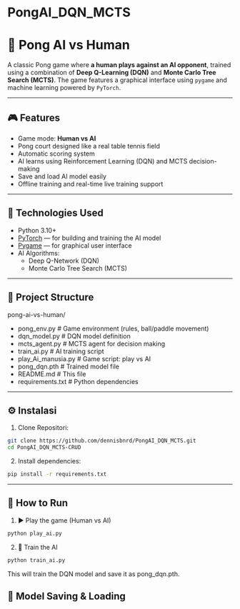 # PongAI_DQN_MCTS

# 🏓 Pong AI vs Human

A classic Pong game where **a human plays against an AI opponent**, trained using a combination of **Deep Q-Learning (DQN)** and **Monte Carlo Tree Search (MCTS)**. The game features a graphical interface using `pygame` and machine learning powered by `PyTorch`.

---

## 🎮 Features

- Game mode: **Human vs AI**
- Pong court designed like a real table tennis field
- Automatic scoring system
- AI learns using Reinforcement Learning (DQN) and MCTS decision-making
- Save and load AI model easily
- Offline training and real-time live training support

---

## 🧠 Technologies Used

- Python 3.10+
- [PyTorch](https://pytorch.org/) — for building and training the AI model
- [Pygame](https://www.pygame.org/) — for graphical user interface
- AI Algorithms:
  - Deep Q-Network (DQN)
  - Monte Carlo Tree Search (MCTS)

---

## 📁 Project Structure

pong-ai-vs-human/

- pong_env.py       # Game environment (rules, ball/paddle movement)
- dqn_model.py        # DQN model definition
- mcts_agent.py       # MCTS agent for decision making
- train_ai.py         # AI training script
- play_Ai_manusia.py  # Game script: play vs AI
- pong_dqn.pth        # Trained model file 
- README.md           # This file
- requirements.txt    # Python dependencies

---
## ⚙️ Instalasi
1. Clone Repositori:
```bash
git clone https://github.com/dennisbnrd/PongAI_DQN_MCTS.git
cd PongAI_DQN_MCTS-CRUD
```
2. Install dependencies:
  ```bash
pip install -r requirements.txt
```

---
## 🚀 How to Run
1. ▶️ Play the game (Human vs AI)
  ```bash
python play_ai.py
```
2. 🧠 Train the AI
 ```bash
python train_ai.py
```  
This will train the DQN model and save it as pong_dqn.pth.

## 💾 Model Saving & Loading  
  

  
